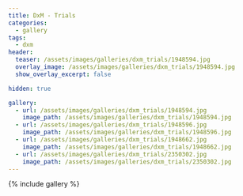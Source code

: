 ```yaml
---
title: DxM - Trials
categories: 
  - gallery
tags:
  - dxm
header:
  teaser: /assets/images/galleries/dxm_trials/1948594.jpg
  overlay_image: /assets/images/galleries/dxm_trials/1948594.jpg
  show_overlay_excerpt: false

hidden: true

gallery:
  - url: /assets/images/galleries/dxm_trials/1948594.jpg
    image_path: /assets/images/galleries/dxm_trials/1948594.jpg
  - url: /assets/images/galleries/dxm_trials/1948596.jpg
    image_path: /assets/images/galleries/dxm_trials/1948596.jpg
  - url: /assets/images/galleries/dxm_trials/1948662.jpg
    image_path: /assets/images/galleries/dxm_trials/1948662.jpg
  - url: /assets/images/galleries/dxm_trials/2350302.jpg
    image_path: /assets/images/galleries/dxm_trials/2350302.jpg
---
```

{% include gallery %}
